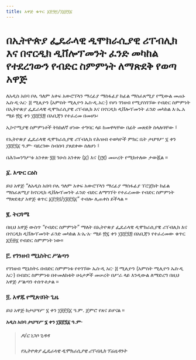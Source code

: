 ```yaml
---
title: አዋጅ ቁጥር ፩፻፵፬/፲፱፻፺፩
---
```


# በኢትዮጵያ ፌዴራላዊ ዲሞክራሲያዊ ሪፐብሊክ እና በኖርዲክ ዲቨሎፕመንት ፈንድ መካከል የተደረገውን የብድር ስምምነት ለማጽደቅ የወጣ አዋጅ

ለአዲስ አበባ ቦሌ ዓለም አቀፍ አውሮፕላን ማረፊያ ማስፋፊያ ከፊል ማስፈጸሚያ የሚውል መጠኑ ኤስ·ዲ·አር· ፭ ሚሊዮን (አምስት ሚሊዮን ኤስ·ዲ.አር·) የሆነ ገንዘብ የሚያስገኘው የብድር ስምምነት በኢትዮጵያ ፌዴራላዊ ዲሞክራሲያዊ ሪፐብሊክ እና በኖርዲክ ዲቨሎፕመንት ፈንድ መካከል እ‧ኤ.አ ሜይ ፳፯ ቀን ፲፱፻፺፰ በአቢጃን የተፈረመ በመሆኑ፡

ኢኮኖሚያዊ ስምምነቶች ትክክለኛ ሆነው ተግባር ላይ ከመዋላቸው በፊት መጽደቅ ስላለባቸው ፤

የኢትዮጵያ ፌዴራላዊ ዲሞክራሲያዊ ሪፐብሊክ የሕዝብ ተወካዮች ምክር ቤት ታህሣሥ ፮ ቀን ፲፱፻፺፩ ዓ.ም· ባደረገው ስብሰባ ያጸደቀው ስለሆነ ፤

በሕገመንግሥቱ አንቀጽ ፶፭ ንዑስ አንቀጽ (፩) እና (፲፪) መሠረት የሚከተለው ታውጇል ።

### ፩. አጭር ርዕስ

ይህ አዋጅ “ለአዲስ አበባ ቦሌ ዓለም አቀፍ አውሮፕላን ማረፊያ ማስፋፊያ ፕሮጀክት ከፊል ማስፈጸሚያ ከኖርዲክ ዲቨሎፕመንት ፈንድ ብድር ለማግኘት የተፈረመው የብድር ስምምነት ማጽደቂያ አዋጅ ቁጥር ፩፻፵፬/፲፱፻፺፩” ተብሎ ሊጠቀስ ይችላል ።

### ፪. ትርጓሜ

በዚህ አዋጅ ውስጥ “የብድር ስምምነት” ማለት በኢትዮጵያ ፌዴራላዊ ዲሞክራሲያዊ ሪፐብሊክ እና በኖርዲክ ዲቨሎፕመንት ፈንድ መካከል እ·ኤ·አ· ሜይ ፳፯ ቀን ፲፱፻፺፰ በአቢጃን የተፈረመው ቁጥር ፩፻፴፮ የብድር ስምምነት ነው።

### ፫. የገንዘብ ሚኒስትር ሥልጣን

የገንዘብ ሚኒስትሩ በብድር ስምምነቱ የተገኘው ኤስ·ዲ አር· ፭ ሚሊዮን (አምስት ሚሊዮን ኤስ·ዲ አር·) በብድር ስምምነቱ በተመለከቱት ሁኔታዎች መሠረት በሥራ ላይ እንዲውል ለማድረግ በዚህ አዋጅ ሥልጣን ተሰጥቶታል ።

### ፬. አዋጁ የሚጸናበት ጊዜ

ይህ አዋጅ ከታህሣሥ ፮ ቀን ፲፱፻፺፩ ዓ.ም. ጀምሮ የጸና ይሆናል ።

**አዲስ አበባ ታህሣሥ ፮ ቀን ፲፱፻፺፩ ዓ.ም·**

> ##### ዶ/ር ነጋሶ ጊዳዳ
>
> ##### የኢትዮጵያ ፌዴራላዊ ዲሞክራሲያዊ ሪፐብሊክ ፕሬዚዳንት